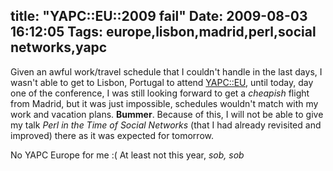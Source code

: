 title: "YAPC::EU::2009 fail"
Date: 2009-08-03 16:12:05
Tags: europe,lisbon,madrid,perl,social networks,yapc
---
Given an awful work/travel schedule that I couldn't handle in the last days, I wasn't able to get to Lisbon, Portugal to attend <a href="http://yapceurope2009.org/ye2009/">YAPC::EU</a>, until today, day one of the conference, I was still looking forward to get a <em>cheapish</em> flight from Madrid, but it was just impossible, schedules wouldn't match with my work and vacation plans. <strong>Bummer</strong>. Because of this, I will not be able to give my talk <em>Perl in the Time of Social Networks</em> (that I had already revisited and improved) there as it was expected for tomorrow.

No YAPC Europe for me :( At least not this year, *sob, sob*